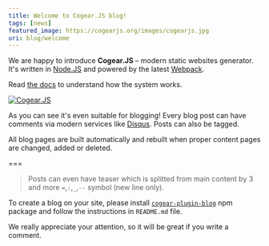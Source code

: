 ```yaml
---
title: Welcome to Cogear.JS blog!
tags: [news]
featured_image: https://cogearjs.org/images/cogearjs.jpg
uri: blog/welcome
---
```


We are happy to introduce **Cogear.JS** – modern static websites generator. 
It's written in [Node.JS](https://nodejs.org) and powered by the latest [Webpack](https://wepback.js.org).

Read [the docs](/docs) to understand how the system works.

[![Cogear.JS](https://cogearjs.org/images/cogearjs.jpg)](/blog/welcome)

As you can see it's even suitable for blogging! Every blog post can have comments via modern services like [Disqus](https://disqus.com). Posts can also be tagged.

All blog pages are built automatically and rebuilt when proper content pages are changed, added or deleted.

===

> Posts can even have teaser which is splitted from main content by 3 and more `=`,`:`,`_`,`--` symbol (new line only).

To create a blog on your site, please install [`cogear-plugin-blog`](https://github.com/codemotion/cogear-plugin-blog) npm package and follow the instructions in `README.md` file.

We really appreciate your attention, so it will be great if you write a comment.